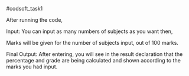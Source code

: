 #codsoft_task1

After running the code, 

Input: You can input as many numbers of subjects as you want then,

Marks will be given for the number of subjects input, out of 100 marks.


Final Output: After entering, you will see in the result declaration that the percentage and grade are being calculated and shown according to the marks you had input.
